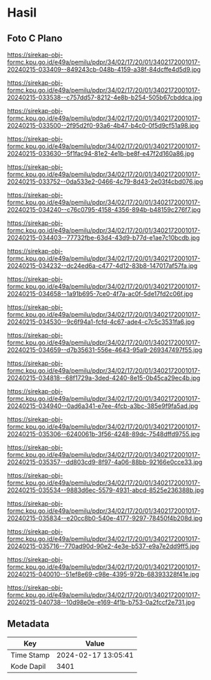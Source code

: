# Hasil

## Foto C Plano

https://sirekap-obj-formc.kpu.go.id/e49a/pemilu/pdpr/34/02/17/20/01/3402172001017-20240215-033409--849243cb-048b-4159-a38f-84dcffe4d5d9.jpg

https://sirekap-obj-formc.kpu.go.id/e49a/pemilu/pdpr/34/02/17/20/01/3402172001017-20240215-033538--c757dd57-8212-4e8b-b254-505b67cbddca.jpg

https://sirekap-obj-formc.kpu.go.id/e49a/pemilu/pdpr/34/02/17/20/01/3402172001017-20240215-033500--2f95d2f0-93a6-4b47-b4c0-0f5d9cf51a98.jpg

https://sirekap-obj-formc.kpu.go.id/e49a/pemilu/pdpr/34/02/17/20/01/3402172001017-20240215-033630--5f1fac94-81e2-4e1b-be8f-e47f2d160a86.jpg

https://sirekap-obj-formc.kpu.go.id/e49a/pemilu/pdpr/34/02/17/20/01/3402172001017-20240215-033752--0da533e2-0466-4c79-8d43-2e03f4cbd076.jpg

https://sirekap-obj-formc.kpu.go.id/e49a/pemilu/pdpr/34/02/17/20/01/3402172001017-20240215-034240--c76c0795-4158-4356-894b-b48159c276f7.jpg

https://sirekap-obj-formc.kpu.go.id/e49a/pemilu/pdpr/34/02/17/20/01/3402172001017-20240215-034403--77732fbe-63d4-43d9-b77d-e1ae7c10bcdb.jpg

https://sirekap-obj-formc.kpu.go.id/e49a/pemilu/pdpr/34/02/17/20/01/3402172001017-20240215-034232--dc24ed6a-c477-4d12-83b8-147017af57fa.jpg

https://sirekap-obj-formc.kpu.go.id/e49a/pemilu/pdpr/34/02/17/20/01/3402172001017-20240215-034658--1a91b695-7ce0-4f7a-ac0f-5de17fd2c06f.jpg

https://sirekap-obj-formc.kpu.go.id/e49a/pemilu/pdpr/34/02/17/20/01/3402172001017-20240215-034530--9c6f94a1-fcfd-4c67-ade4-c7c5c3531fa6.jpg

https://sirekap-obj-formc.kpu.go.id/e49a/pemilu/pdpr/34/02/17/20/01/3402172001017-20240215-034659--d7b35631-556e-4643-95a9-269347497f55.jpg

https://sirekap-obj-formc.kpu.go.id/e49a/pemilu/pdpr/34/02/17/20/01/3402172001017-20240215-034818--68f1729a-3ded-4240-8e15-0b45ca29ec4b.jpg

https://sirekap-obj-formc.kpu.go.id/e49a/pemilu/pdpr/34/02/17/20/01/3402172001017-20240215-034940--0ad6a341-e7ee-4fcb-a3bc-385e9f9fa5ad.jpg

https://sirekap-obj-formc.kpu.go.id/e49a/pemilu/pdpr/34/02/17/20/01/3402172001017-20240215-035306--6240061b-3f56-4248-89dc-7548dffd9755.jpg

https://sirekap-obj-formc.kpu.go.id/e49a/pemilu/pdpr/34/02/17/20/01/3402172001017-20240215-035357--dd803cd9-8f97-4a06-88bb-92166e0cce33.jpg

https://sirekap-obj-formc.kpu.go.id/e49a/pemilu/pdpr/34/02/17/20/01/3402172001017-20240215-035534--9883d6ec-5579-4931-abcd-8525e236388b.jpg

https://sirekap-obj-formc.kpu.go.id/e49a/pemilu/pdpr/34/02/17/20/01/3402172001017-20240215-035834--e20cc8b0-540e-4177-9297-78450f4b208d.jpg

https://sirekap-obj-formc.kpu.go.id/e49a/pemilu/pdpr/34/02/17/20/01/3402172001017-20240215-035716--770ad90d-90e2-4e3e-b537-e9a7e2dd9ff5.jpg

https://sirekap-obj-formc.kpu.go.id/e49a/pemilu/pdpr/34/02/17/20/01/3402172001017-20240215-040010--51ef8e69-c98e-4395-972b-68393328f41e.jpg

https://sirekap-obj-formc.kpu.go.id/e49a/pemilu/pdpr/34/02/17/20/01/3402172001017-20240215-040738--10d98e0e-e169-4f1b-b753-0a2fccf2e731.jpg


## Metadata

| Key        | Value               |
| ---------- | ------------------- |
| Time Stamp | 2024-02-17 13:05:41 |
| Kode Dapil | 3401                |



